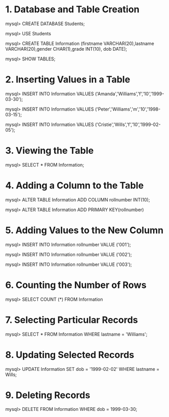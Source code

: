 # 1. Database and Table Creation
mysql> CREATE DATABASE Students;

mysql> USE Students

mysql> CREATE TABLE Information (firstname VARCHAR(20),lastname VARCHAR(20),gender CHAR(1),grade INT(10), dob DATE);

mysql> SHOW TABLES;

# 2. Inserting Values in a Table
mysql> INSERT INTO Information VALUES ('Amanda','Williams','f','10','1999-03-30');

mysql> INSERT INTO Information VALUES ('Peter','Williams','m','10','1998-03-15');

mysql> INSERT INTO Information VALUES ('Cristie','Wills','f','10','1999-02-05');

# 3. Viewing the Table
mysql> SELECT * FROM Information;

# 4. Adding a Column to the Table
mysql> ALTER TABLE Information ADD COLUMN rollnumber INT(10);

mysql> ALTER TABLE Information ADD PRIMARY KEY(rollnumber)

# 5. Adding Values to the New Column
mysql> INSERT INTO Information rollnumber VALUE ('001');

mysql> INSERT INTO Information rollnumber VALUE ('002');

mysql> INSERT INTO Information rollnumber VALUE ('003');

# 6. Counting the Number of Rows
mysql> SELECT COUNT (*) FROM Information

# 7. Selecting Particular Records
mysql> SELECT * FROM Information WHERE lastname = 'Williams';

# 8. Updating Selected Records
mysql> UPDATE Information SET dob = '1999-02-02' WHERE lastname = Wills;

# 9. Deleting Records
mysql> DELETE FROM Information WHERE dob = 1999-03-30;